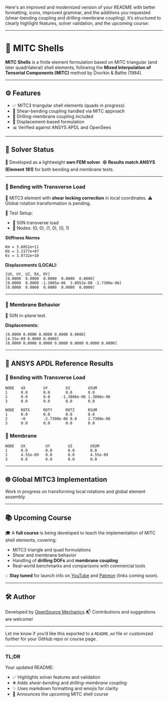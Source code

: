 Here's an improved and modernized version of your README with better formatting, icons, improved grammar, and the additions you requested (shear-bending coupling and drilling-membrane coupling). It’s structured to clearly highlight features, solver validation, and the upcoming course:

---

# 🧩 MITC Shells

**MITC Shells** is a finite element formulation based on MITC triangular (and later quadrilateral) shell elements, following the **Mixed Interpolation of Tensorial Components (MITC)** method by Dvorkin & Bathe (1984).

---

## ⚙️ Features

* ✅ MITC3 triangular shell elements (quads in progress)
* 🔁 Shear-bending coupling handled via MITC approach
* 🔄 Drilling-membrane coupling included
* 🧮 Displacement-based formulation
* 📊 Verified against ANSYS APDL and OpenSees

---

## 🚀 Solver Status

🔬 Developed as a lightweight **own FEM solver**.
🟢 **Results match ANSYS (Element 181)** for both bending and membrane tests.

---

### 📐 Bending with Transverse Load

🔎 MITC3 element with **shear locking correction** in local coordinates.
⚠️ Global rotation transformation is pending.

📌 Test Setup:

* 🔩 50N transverse load
* 📍 Nodes: (0, 0), (1, 0), (0, 1)

**Stiffness Norms**

```
Km = 3.8852e+11  
Kb = 3.2377e+07  
Ks = 3.0732e+10  
```

**Displacements (LOCAL):**

```
[UX, UY, UZ, RX, RY]
[0.0000  0.0000  0.0000  0.0000  0.0000]
[0.0000  0.0000 -1.3805e-06  3.0952e-08 -2.7300e-06]
[0.0000  0.0000  0.0000  0.0000  0.0000]
```

---

### 🧱 Membrane Behavior

📌 50N in-plane test.

**Displacements:**

```
[0.0000 0.0000 0.0000 0.0000 0.0000]
[4.55e-09 0.0000 0.0000]
[0.0000 0.0000 0.0000 0.0000 0.0000 0.0000 0.0000]
```

---

## 🧪 ANSYS APDL Reference Results

### 📐 Bending with Transverse Load

```
NODE   UX        UY        UZ        USUM
1      0.0       0.0       0.0       0.0
2      0.0       0.0     -1.3806e-06 1.3806e-06
3      0.0       0.0       0.0       0.0

NODE   ROTX      ROTY      ROTZ      RSUM
1      0.0       0.0       0.0       0.0
2      ~0        -2.7300e-06 0.0     2.7300e-06
3      0.0       0.0       0.0       0.0
```

### 🧱 Membrane

```
NODE   UX         UY        UZ        USUM
1      0.0        0.0       0.0       0.0
2      4.55e-09   0.0       0.0       4.55e-09
3      0.0        0.0       0.0       0.0
```

---

## 🌐 Global MITC3 Implementation

Work in progress on transforming local rotations and global element assembly.

---

## 📚 Upcoming Course

🎓 A **full course** is being developed to teach the implementation of MITC shell elements, covering:

* MITC3 triangle and quad formulations
* Shear and membrane behavior
* Handling of **drilling DOFs** and **membrane coupling**
* Real-world benchmarks and comparisons with commercial tools

💡 **Stay tuned** for launch info on [YouTube](#) and [Patreon](#) (links coming soon).

---

## 🛠️ Author

Developed by [OpenSource Mechanics](https://github.com/OpenSourceMechanics)
📬 Contributions and suggestions are welcome!

---

Let me know if you’d like this exported to a `README.md` file or customized further for your GitHub repo or course page.

---

### TL;DR

Your updated README:

* ✅ Highlights solver features and validation
* ➕ Adds *shear-bending* and *drilling-membrane coupling*
* ✨ Uses markdown formatting and emojis for clarity
* 📢 Announces the upcoming MITC shell course
